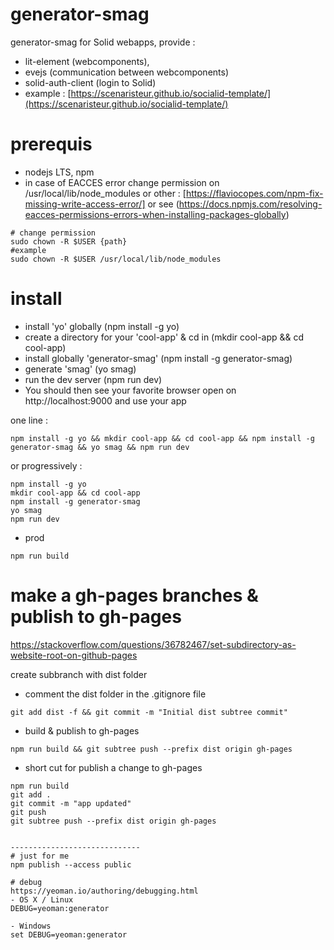 # generator-smag
generator-smag for Solid webapps, provide :
- lit-element (webcomponents),
- evejs (communication between webcomponents)
- solid-auth-client (login to Solid)
- example : [https://scenaristeur.github.io/socialid-template/](https://scenaristeur.github.io/socialid-template/)

# prerequis
- nodejs LTS, npm
- in case of EACCES error change permission on /usr/local/lib/node_modules or other : [https://flaviocopes.com/npm-fix-missing-write-access-error/] or see (https://docs.npmjs.com/resolving-eacces-permissions-errors-when-installing-packages-globally)

```
# change permission
sudo chown -R $USER {path}
#example
sudo chown -R $USER /usr/local/lib/node_modules
```

# install
- install 'yo' globally (npm install -g yo)
- create a directory for your 'cool-app' & cd in (mkdir cool-app && cd cool-app)
- install globally 'generator-smag' (npm install -g generator-smag)
- generate 'smag' (yo smag)
- run the dev server (npm run dev)
- You should then see your favorite browser open on http://localhost:9000 and use your app

one line :
```
npm install -g yo && mkdir cool-app && cd cool-app && npm install -g generator-smag && yo smag && npm run dev

```
or progressively :
```
npm install -g yo
mkdir cool-app && cd cool-app
npm install -g generator-smag
yo smag
npm run dev

```

- prod

```
npm run build

```


# make a gh-pages branches & publish to gh-pages
https://stackoverflow.com/questions/36782467/set-subdirectory-as-website-root-on-github-pages

create subbranch with dist folder
- comment the dist folder in the .gitignore file

```
git add dist -f && git commit -m "Initial dist subtree commit"
```

- build & publish to gh-pages

```
npm run build && git subtree push --prefix dist origin gh-pages

```

- short cut for publish a change to gh-pages
```
npm run build
git add .
git commit -m "app updated"
git push
git subtree push --prefix dist origin gh-pages


-----------------------------
# just for me
npm publish --access public

# debug
https://yeoman.io/authoring/debugging.html
- OS X / Linux
DEBUG=yeoman:generator

- Windows
set DEBUG=yeoman:generator

